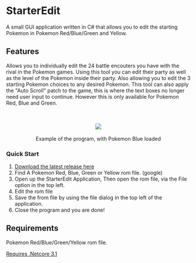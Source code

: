 # StarterEdit
A small GUI application written in C# that allows you to edit the starting Pokemon in Pokemon Red/Blue/Green and Yellow.


## Features
Allows you to individually edit the 24 battle encouters you have with the rival in the Pokemon games. Using this tool you can edit their party as well as the level of the Pokemon inside their party. Also allowing you to edit the 3 starting Pokemon choices to any desired Pokemon. This tool can also apply the "Auto Scroll" patch to the game, this is where the text boxes no longer need user input to continue. However this is only available for Pokemon Red, Blue and Green.

<p align="center">
  <br><br>
  <img src="https://i.imgur.com/aeuZGMf.gif">
  <br><br>
  Example of the program, with Pokemon Blue loaded
</p>


### Quick Start
1. [Download the latest release here](https://github.com/Dava96/StarterEdit/releases)
2. Find A Pokemon Red, Blue, Green or Yellow rom file. (google)
3. Open up the StarterEdit Application, Then open the rom file, via the File option in the top left.
4. Edit the rom file 
5. Save the from file by using the file dialog in the top left of the application.
6. Close the program and you are done!


## Requirements
Pokemon Red/Blue/Green/Yellow rom file.

[Requires .Netcore 3.1](https://dotnet.microsoft.com/download/dotnet-core/3.1)
